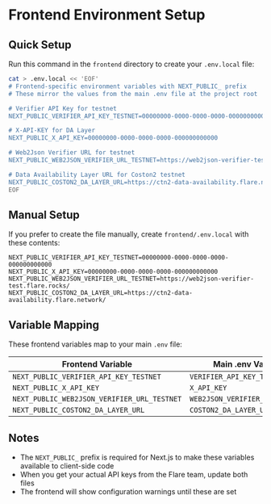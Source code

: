 # Frontend Environment Setup

## Quick Setup

Run this command in the `frontend` directory to create your `.env.local` file:

```bash
cat > .env.local << 'EOF'
# Frontend-specific environment variables with NEXT_PUBLIC_ prefix
# These mirror the values from the main .env file at the project root

# Verifier API Key for testnet
NEXT_PUBLIC_VERIFIER_API_KEY_TESTNET=00000000-0000-0000-0000-000000000000

# X-API-KEY for DA Layer
NEXT_PUBLIC_X_API_KEY=00000000-0000-0000-0000-000000000000

# Web2Json Verifier URL for testnet
NEXT_PUBLIC_WEB2JSON_VERIFIER_URL_TESTNET=https://web2json-verifier-test.flare.rocks/

# Data Availability Layer URL for Coston2 testnet
NEXT_PUBLIC_COSTON2_DA_LAYER_URL=https://ctn2-data-availability.flare.network/
EOF
```

## Manual Setup

If you prefer to create the file manually, create `frontend/.env.local` with these contents:

```
NEXT_PUBLIC_VERIFIER_API_KEY_TESTNET=00000000-0000-0000-0000-000000000000
NEXT_PUBLIC_X_API_KEY=00000000-0000-0000-0000-000000000000
NEXT_PUBLIC_WEB2JSON_VERIFIER_URL_TESTNET=https://web2json-verifier-test.flare.rocks/
NEXT_PUBLIC_COSTON2_DA_LAYER_URL=https://ctn2-data-availability.flare.network/
```

## Variable Mapping

These frontend variables map to your main `.env` file:

| Frontend Variable | Main .env Variable |
|---|---|
| `NEXT_PUBLIC_VERIFIER_API_KEY_TESTNET` | `VERIFIER_API_KEY_TESTNET` |
| `NEXT_PUBLIC_X_API_KEY` | `X_API_KEY` |
| `NEXT_PUBLIC_WEB2JSON_VERIFIER_URL_TESTNET` | `WEB2JSON_VERIFIER_URL_TESTNET` |
| `NEXT_PUBLIC_COSTON2_DA_LAYER_URL` | `COSTON2_DA_LAYER_URL` |

## Notes

- The `NEXT_PUBLIC_` prefix is required for Next.js to make these variables available to client-side code
- When you get your actual API keys from the Flare team, update both files
- The frontend will show configuration warnings until these are set 